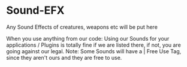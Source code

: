 # Sound-EFX
Any Sound Effects of creatures, weapons etc will be put here


When you use anything from our code: 
  Using our Sounds for your applications / Plugins is totally fine if we are listed there, if not, you are going against our legal.
  Note: Some Sounds will have a | Free Use Tag, since they aren't ours and they are free to use.
